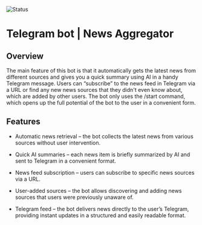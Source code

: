 ![Status](https://winslinn.dpdns.org/badge?ver=2)

# Telegram bot | News Aggregator

## Overview
The main feature of this bot is that it automatically gets the latest news from different sources and gives you a quick summary using AI in a handy Telegram message. Users can “subscribe” to the news feed in Telegram via a URL or find any new news sources that they didn't even know about, which are added by other users. The bot only uses the /start command, which opens up the full potential of the bot to the user in a convenient form.



## Features

- Automatic news retrieval – the bot collects the latest news from various sources without user intervention.

- Quick AI summaries – each news item is briefly summarized by AI and sent to Telegram in a convenient format.

- News feed subscription – users can subscribe to specific news sources via a URL.

- User-added sources – the bot allows discovering and adding news sources that users were previously unaware of.

- Telegram feed – the bot delivers news directly to the user’s Telegram, providing instant updates in a structured and easily readable format.
